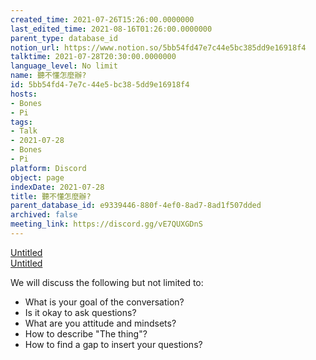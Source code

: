 ```yaml
---
created_time: 2021-07-26T15:26:00.0000000
last_edited_time: 2021-08-16T01:26:00.0000000
parent_type: database_id
notion_url: https://www.notion.so/5bb54fd47e7c44e5bc385dd9e16918f4
talktime: 2021-07-28T20:30:00.0000000
language_level: No limit
name: 聽不懂怎麼辦?
id: 5bb54fd4-7e7c-44e5-bc38-5dd9e16918f4
hosts:
- Bones
- Pi
tags:
- Talk
- 2021-07-28
- Bones
- Pi
platform: Discord
object: page
indexDate: 2021-07-28
title: 聽不懂怎麼辦?
parent_database_id: e9339446-880f-4ef0-8ad7-8ad1f507dded
archived: false
meeting_link: https://discord.gg/vE7QUXGDnS
---
```




[Untitled](https://www.notion.so/12c4a9e645d54aefa860b5f927a0b220)   
[Untitled](https://www.notion.so/482e61b02b9c4456b2b4fe86bb7544c6)   


We will discuss the following but not limited to:
   - What is your goal of the conversation?
   - Is it okay to ask questions?
   - What are you attitude and mindsets?
   - How to describe "The thing"?
   - How to find a gap to insert your questions?






